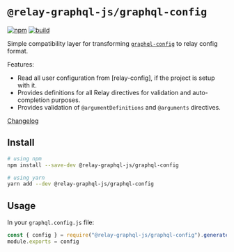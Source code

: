 # `@relay-graphql-js/graphql-config`

[![npm](https://img.shields.io/npm/v/vscode-apollo-relay.svg)](https://www.npmjs.com/package/vscode-apollo-relay)
[![build](https://img.shields.io/travis/relay-tools/vscode-apollo-relay/master.svg)](https://travis-ci.org/relay-tools/vscode-apollo-relay/builds)

Simple compatibility layer for transforming [`graphql-config`](https://graphql-config.com) to relay config format. 

Features:

- Read all user configuration from [relay-config], if the project is setup with it.
- Provides definitions for all Relay directives for validation and auto-completion purposes.
- Provides validation of `@argumentDefinitions` and `@arguments` directives.

[Changelog](https://github.com/relay-tools/relay-graphql-js/blob/master/packages/graphql-config/CHANGELOG.md)

## Install

```sh
# using npm
npm install --save-dev @relay-graphql-js/graphql-config

# using yarn
yarn add --dev @relay-graphql-js/graphql-config
```

## Usage

In your `graphql.config.js` file:

```js
const { config } = require("@relay-graphql-js/graphql-config").generateConfig()
module.exports = config
```
